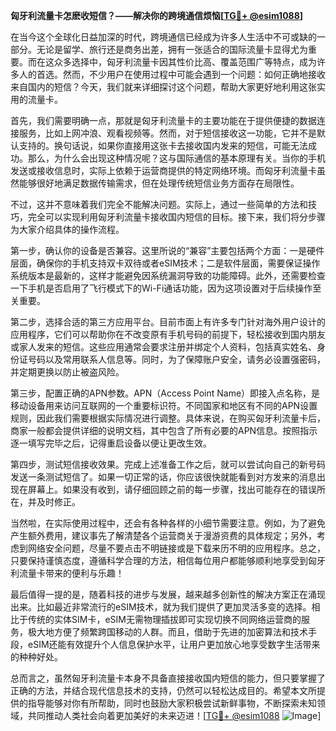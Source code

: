 **匈牙利流量卡怎麽收短信？——解决你的跨境通信烦恼[[TG💪+ @esim1088](https://t.me/s/esim1088)]**

在当今这个全球化日益加深的时代，跨境通信已经成为许多人生活中不可或缺的一部分。无论是留学、旅行还是商务出差，拥有一张适合的国际流量卡显得尤为重要。而在这众多选择中，匈牙利流量卡因其性价比高、覆盖范围广等特点，成为许多人的首选。然而，不少用户在使用过程中可能会遇到一个问题：如何正确地接收来自国内的短信？今天，我们就来详细探讨这个问题，帮助大家更好地利用这张实用的流量卡。

首先，我们需要明确一点，那就是匈牙利流量卡的主要功能在于提供便捷的数据连接服务，比如上网冲浪、观看视频等。然而，对于短信接收这一功能，它并不是默认支持的。换句话说，如果你直接用这张卡去接收国内发来的短信，可能无法成功。那么，为什么会出现这种情况呢？这与国际通信的基本原理有关。当你的手机发送或接收信息时，实际上依赖于运营商提供的特定网络环境。而匈牙利流量卡虽然能够很好地满足数据传输需求，但在处理传统短信业务方面存在局限性。

不过，这并不意味着我们完全不能解决问题。实际上，通过一些简单的方法和技巧，完全可以实现利用匈牙利流量卡接收国内短信的目标。接下来，我们将分步骤为大家介绍具体的操作流程。

第一步，确认你的设备是否兼容。这里所说的“兼容”主要包括两个方面：一是硬件层面，确保你的手机支持双卡双待或者eSIM技术；二是软件层面，需要保证操作系统版本是最新的，这样才能避免因系统漏洞导致的功能障碍。此外，还需要检查一下手机是否启用了飞行模式下的Wi-Fi通话功能，因为这项设置对于后续操作至关重要。

第二步，选择合适的第三方应用平台。目前市面上有许多专门针对海外用户设计的应用程序，它们可以帮助你在不改变原有手机号码的前提下，轻松接收到国内朋友或家人发来的短信。这些应用通常会要求注册并绑定个人资料，包括真实姓名、身份证号码以及常用联系人信息等。同时，为了保障账户安全，请务必设置强密码，并定期更换以防止被盗风险。

第三步，配置正确的APN参数。APN（Access Point Name）即接入点名称，是移动设备用来访问互联网的一个重要标识符。不同国家和地区有不同的APN设置规则，因此我们需要根据实际情况进行调整。具体来说，在购买匈牙利流量卡后，商家一般都会提供详细的说明文档，其中包含了所有必要的APN信息。按照指示逐一填写完毕之后，记得重启设备以便让更改生效。

第四步，测试短信接收效果。完成上述准备工作之后，就可以尝试向自己的新号码发送一条测试短信了。如果一切正常的话，你应该很快就能看到对方发来的消息出现在屏幕上。如果没有收到，请仔细回顾之前的每一步骤，找出可能存在的错误所在，并及时修正。

当然啦，在实际使用过程中，还会有各种各样的小细节需要注意。例如，为了避免产生额外费用，建议事先了解清楚各个运营商关于漫游资费的具体规定；另外，考虑到网络安全问题，尽量不要点击不明链接或是下载来历不明的应用程序。总之，只要保持谨慎态度，遵循科学合理的方法，相信每位用户都能够顺利地享受到匈牙利流量卡带来的便利与乐趣！

最后值得一提的是，随着科技的进步与发展，越来越多创新性的解决方案正在涌现出来。比如最近非常流行的eSIM技术，就为我们提供了更加灵活多变的选择。相比于传统的实体SIM卡，eSIM无需物理插拔即可实现切换不同网络运营商的服务，极大地方便了频繁跨国移动的人群。而且，借助于先进的加密算法和技术手段，eSIM还能有效提升个人信息保护水平，让用户更加放心地享受数字生活带来的种种好处。

总而言之，虽然匈牙利流量卡本身不具备直接接收国内短信的能力，但只要掌握了正确的方法，并结合现代信息技术的支持，仍然可以轻松达成目的。希望本文所提供的指导能够对你有所帮助，同时也鼓励大家积极尝试新鲜事物，不断探索未知领域，共同推动人类社会向着更加美好的未来迈进！[[TG💪+ @esim1088](https://t.me/s/esim1088) ![Image](https://i.postimg.cc/4NQfJmqS/Snipaste-2025-05-13-00-14-12.png)]